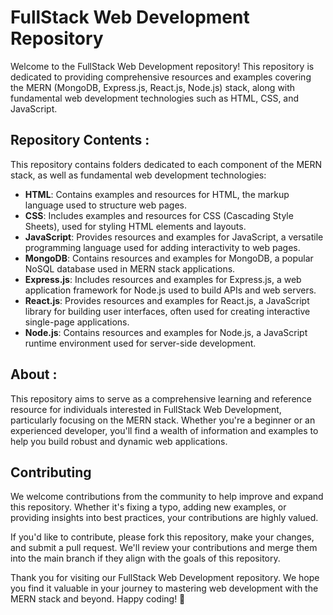 # FullStack Web Development Repository

Welcome to the FullStack Web Development repository! This repository is dedicated to providing comprehensive resources and examples covering the MERN (MongoDB, Express.js, React.js, Node.js) stack, along with fundamental web development technologies such as HTML, CSS, and JavaScript.

## Repository Contents :

This repository contains folders dedicated to each component of the MERN stack, as well as fundamental web development technologies:

- **HTML**: Contains examples and resources for HTML, the markup language used to structure web pages.
- **CSS**: Includes examples and resources for CSS (Cascading Style Sheets), used for styling HTML elements and layouts.
- **JavaScript**: Provides resources and examples for JavaScript, a versatile programming language used for adding interactivity to web pages.
- **MongoDB**: Contains resources and examples for MongoDB, a popular NoSQL database used in MERN stack applications.
- **Express.js**: Includes resources and examples for Express.js, a web application framework for Node.js used to build APIs and web servers.
- **React.js**: Provides resources and examples for React.js, a JavaScript library for building user interfaces, often used for creating interactive single-page applications.
- **Node.js**: Contains resources and examples for Node.js, a JavaScript runtime environment used for server-side development.

## About :

This repository aims to serve as a comprehensive learning and reference resource for individuals interested in FullStack Web Development, particularly focusing on the MERN stack. Whether you're a beginner or an experienced developer, you'll find a wealth of information and examples to help you build robust and dynamic web applications.

## Contributing

We welcome contributions from the community to help improve and expand this repository. Whether it's fixing a typo, adding new examples, or providing insights into best practices, your contributions are highly valued.

If you'd like to contribute, please fork this repository, make your changes, and submit a pull request. We'll review your contributions and merge them into the main branch if they align with the goals of this repository.

Thank you for visiting our FullStack Web Development repository. We hope you find it valuable in your journey to mastering web development with the MERN stack and beyond. Happy coding! 🚀
